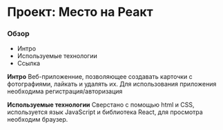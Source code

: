 # Проект: Место на Реакт

### Обзор

- Интро
- Используемые технологии
- Ссылка

**Интро**
Веб-приложенние, позволяющее создавать карточки с фотографиями, лайкать и удалять их. Для использования приложения необходима регистрация/авторизация

**Используемые технологии**
Сверстано с помощью html и CSS, используется язык JavaScript и библиотека React, для просмотра необходим браузер.
